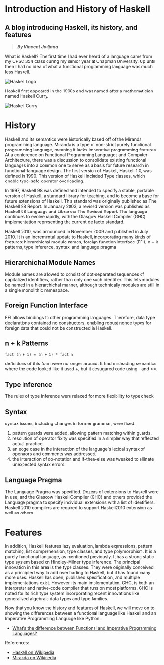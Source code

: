 # Introduction and History of Haskell
## A blog introducing Haskell, its history, and features
> __*By Vincent Jodjana*__

What is Haskell? The first time I had ever heard of a language came from my CPSC 354 class during my
senior year at Chapman University. Up until then I had no idea of what a functional programming language
was much less Haskell.

![Haskell Logo](https://qualityassignmenthelp.com///wp-content/uploads/2016/11/haskell-logo.jpg)

Haskell first appeared in the 1990s and was named after a mathematician named Haskell Curry.

![Haskell Curry](https://upload.wikimedia.org/wikipedia/commons/8/86/HaskellBCurry.jpg)

# History
Haskell and its semantics were historically based off of the Miranda programming language. Miranda is a type of non-strict purely functional programming language, meaning it lacks imperative programming features. At a conference on Functional Programming Languages and Computer Architecture, there was a discussion to consolidate existing functional languages into a common one to serve as a basis for future research in functional-language design. The first version of Haskell, Haskell 1.0, was defined in 1990. This version of Haskell included Type classes, which enable type-safe operator overloading.

In 1997, Haskell 98 was defined and intended to specify a stable, portable version of Haskell, a standard library for teaching, and to become a base for future extensions of Haskell. This standard was originally published as The Haskell 98 Report. In January 2003, a revised version was published as Haskell 98 Language and Libraries: The Revised Report. The language continues to evolve rapidly, with the Glasgow Haskell Compiler (GHC) implementation representing the current de facto standard.

Haskell 2010, was announced in November 2009 and published in July 2010. It is an incremental update to Haskell, incorporating many kinds of features: hierarchichal module names, foreign function interface (FFI), n + k patterns, type inference, syntax, and language pragma

## Hierarchichal Module Names
Module names are allowed to consist of dot-separated sequences of capitalized identifiers, rather than only one such identifier. This lets modules be named in a hierarchichal manner, although technically modules are still in a single monolithic namespace. 

## Foreign Function Interface
FFI allows bindings to other programming languages. Therefore, data type declarations contained no constructors, enabling robust nonce types for foreign data that could not be constructed in Haskell.

## n + k Patterns
    fact (n + 1) = (n + 1) * fact n
definitions of this form were no longer around. It had misleading semantics where the code looked like it used +, but it desugared code using - and >=.

## Type Inference
The rules of type inference were relaxed for more flexibility to type check

## Syntax
syntax issues, including changes in former grammar, were fixed.
1. pattern guards were added, allowing pattern matching within guards.
2. resolution of operator fixity was specified in a simpler way that reflected actual practice.
3. an edge case in the interaction of the language's lexical syntax of operators and comments was addressed.
4. the interaction of do-notation and if-then-else was tweaked to eliinate unexpected syntax errors.

## Language Pragma
The Language Pragma was specified. Dozens of extensions to Haskell were in use, and the Glascow Haskell Compiler (GHC) and others provided the Language pragma to specify individual extensions with a list of identifiers. Haskell 2010 compilers are required to support Haskell2010 extension as well as others.

# Features
In addition, Haskell features lazy evaluation, lambda expressions, pattern matching, list comprehension, type classes, and type polymorphism. It is a purely functional language, as mentioned previously. It has a strong static type system based on Hindley-Milner type inference. The principal innovation in this area is the type classes. They were originally conceived as a principled way to add overloading to Haskell, but it has found many more uses. Haskell has open, published specification, and multiple implementations exist. However, its main implementation, GHC, is both an interpreter and native-code compiler that runs on most platforms. GHC is noted for its rich type system incorporating recent innovations like generalized algebraic data types and type families.

Now that you know the history and features of Haskell, we will move on to showing the differences between a functional language like Haskell and an Imperative Programming Language like Python.
- [What's the difference between Functional and Imperative Programming Languages?](https://github.com/vcjod00/HaskellTutorial/blob/main/blog_3.md)

References:
- [Haskell on Wikipedia](https://en.wikipedia.org/wiki/Haskell_(programming_language))
- [Miranda on Wikipedia](https://en.wikipedia.org/wiki/Miranda_(programming_language))